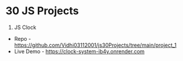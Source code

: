 ﻿# 30 JS Projects
1. JS Clock
 - Repo -https://github.com/Vidhi03112001/js30Projects/tree/main/project_1
 - Live Demo - https://clock-system-ib4y.onrender.com
